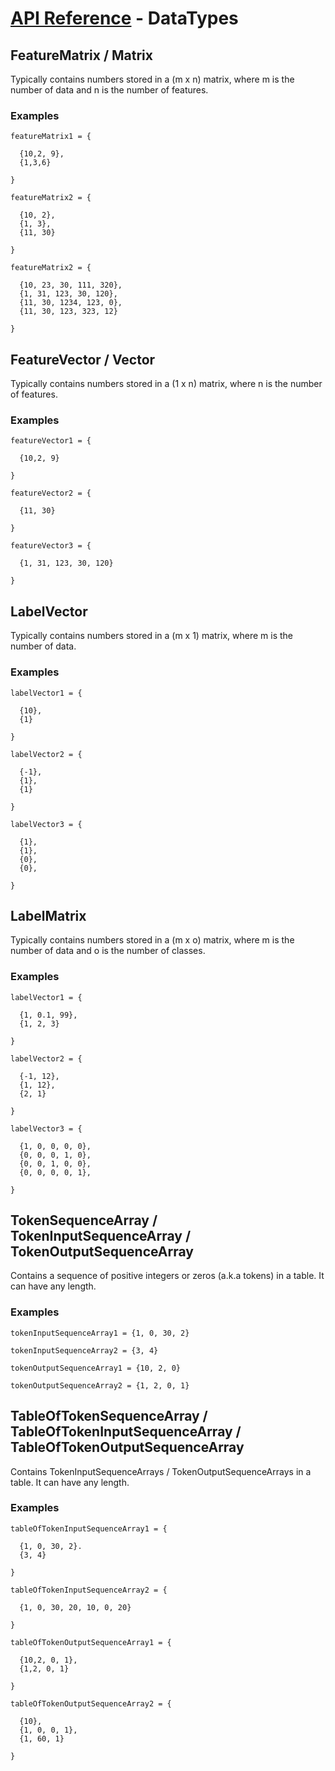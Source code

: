 # [API Reference](../API.md) - DataTypes

## FeatureMatrix / Matrix

Typically contains numbers stored in a (m x n) matrix, where m is the number of data and n is the number of features.

### Examples

```
featureMatrix1 = {

  {10,2, 9},
  {1,3,6}

}

featureMatrix2 = {

  {10, 2},
  {1, 3},
  {11, 30}

}

featureMatrix2 = {

  {10, 23, 30, 111, 320},
  {1, 31, 123, 30, 120},
  {11, 30, 1234, 123, 0},
  {11, 30, 123, 323, 12}

}
```

## FeatureVector / Vector

Typically contains numbers stored in a (1 x n) matrix, where n is the number of features.

### Examples

```
featureVector1 = {

  {10,2, 9}

}

featureVector2 = {

  {11, 30}

}

featureVector3 = {

  {1, 31, 123, 30, 120}

}
```

## LabelVector

Typically contains numbers stored in a (m x 1) matrix, where m is the number of data.

### Examples

```
labelVector1 = {

  {10},
  {1}

}

labelVector2 = {

  {-1},
  {1},
  {1}

}

labelVector3 = {

  {1},
  {1},
  {0},
  {0},

}
```

## LabelMatrix

Typically contains numbers stored in a (m x o) matrix, where m is the number of data and o is the number of classes.

### Examples

```
labelVector1 = {

  {1, 0.1, 99},
  {1, 2, 3}

}

labelVector2 = {

  {-1, 12},
  {1, 12},
  {2, 1}

}

labelVector3 = {

  {1, 0, 0, 0, 0},
  {0, 0, 0, 1, 0},
  {0, 0, 1, 0, 0},
  {0, 0, 0, 0, 1},

}
```

## TokenSequenceArray / TokenInputSequenceArray / TokenOutputSequenceArray

Contains a sequence of positive integers or zeros (a.k.a tokens) in a table. It can have any length.

### Examples

```
tokenInputSequenceArray1 = {1, 0, 30, 2}

tokenInputSequenceArray2 = {3, 4}

tokenOutputSequenceArray1 = {10, 2, 0}

tokenOutputSequenceArray2 = {1, 2, 0, 1}
```


## TableOfTokenSequenceArray / TableOfTokenInputSequenceArray / TableOfTokenOutputSequenceArray

Contains TokenInputSequenceArrays / TokenOutputSequenceArrays in a table. It can have any length.

### Examples

```
tableOfTokenInputSequenceArray1 = {

  {1, 0, 30, 2}.
  {3, 4}

}

tableOfTokenInputSequenceArray2 = {

  {1, 0, 30, 20, 10, 0, 20}

}

tableOfTokenOutputSequenceArray1 = {

  {10,2, 0, 1},
  {1,2, 0, 1}

}

tableOfTokenOutputSequenceArray2 = {

  {10},
  {1, 0, 0, 1},
  {1, 60, 1}

}
```
